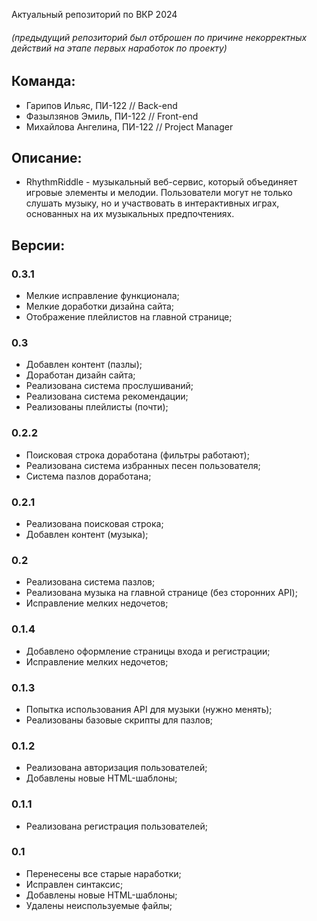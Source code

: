 Актуальный репозиторий по ВКР 2024
###### (предыдущий репозиторий был отброшен по причине некорректных действий на этапе первых наработок по проекту)

## Команда:

 - Гарипов Ильяс, ПИ-122 // Back-end
 - Фазылзянов Эмиль, ПИ-122 // Front-end
 - Михайлова Ангелина, ПИ-122 // Project Manager

## Описание:
 - RhythmRiddle - музыкальный веб-сервис, который объединяет игровые элементы и мелодии. Пользователи могут не только слушать музыку, но и участвовать в интерактивных играх, основанных на их музыкальных предпочтениях.

## Версии:

### 0.3.1
   - Мелкие исправление функционала;
   - Мелкие доработки дизайна сайта;
   - Отображение плейлистов на главной странице;

### 0.3
   - Добавлен контент (пазлы);
   - Доработан дизайн сайта;
   - Реализована система прослушиваний;
   - Реализована система рекомендации;
   - Реализованы плейлисты (почти);

### 0.2.2
   - Поисковая строка доработана (фильтры работают);
   - Реализована система избранных песен пользователя;
   - Система пазлов доработана;

### 0.2.1
   - Реализована поисковая строка;
   - Добавлен контент (музыка);

### 0.2
   - Реализована система пазлов;
   - Реализована музыка на главной странице (без сторонних API);
   - Исправление мелких недочетов;

### 0.1.4
   - Добавлено оформление страницы входа и регистрации;
   - Исправление мелких недочетов;
     
### 0.1.3
   - Попытка использования API для музыки (нужно менять);
   - Реализованы базовые скрипты для пазлов;

### 0.1.2
   - Реализована авторизация пользователей;
   - Добавлены новые HTML-шаблоны;

### 0.1.1
   - Реализована регистрация пользователей;

### 0.1
   - Перенесены все старые наработки;
   - Исправлен синтаксис;
   - Добавлены новые HTML-шаблоны;
   - Удалены неиспользуемые файлы;
